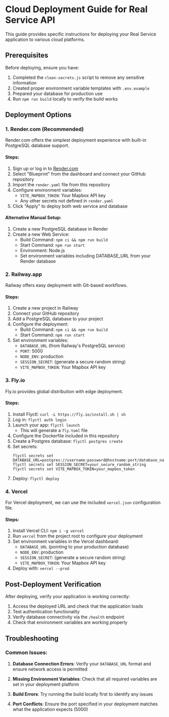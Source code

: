# Cloud Deployment Guide for Real Service API

This guide provides specific instructions for deploying your Real Service application to various cloud platforms.

## Prerequisites

Before deploying, ensure you have:

1. Completed the `clean-secrets.js` script to remove any sensitive information
2. Created proper environment variable templates with `.env.example` 
3. Prepared your database for production use
4. Run `npm run build` locally to verify the build works

## Deployment Options

### 1. Render.com (Recommended)

Render.com offers the simplest deployment experience with built-in PostgreSQL database support.

#### Steps:

1. Sign up or log in to [Render.com](https://render.com)
2. Select "Blueprint" from the dashboard and connect your GitHub repository
3. Import the `render.yaml` file from this repository
4. Configure environment variables:
   - `VITE_MAPBOX_TOKEN`: Your Mapbox API key
   - Any other secrets not defined in `render.yaml`
5. Click "Apply" to deploy both web service and database

#### Alternative Manual Setup:

1. Create a new PostgreSQL database in Render
2. Create a new Web Service:
   - Build Command: `npm ci && npm run build`
   - Start Command: `npm run start`
   - Environment: Node.js
   - Set environment variables including DATABASE_URL from your Render database

### 2. Railway.app

Railway offers easy deployment with Git-based workflows.

#### Steps:

1. Create a new project in Railway
2. Connect your GitHub repository
3. Add a PostgreSQL database to your project
4. Configure the deployment:
   - Build Command: `npm ci && npm run build`
   - Start Command: `npm run start`
5. Set environment variables:
   - `DATABASE_URL` (from Railway's PostgreSQL service)
   - `PORT`: 5000
   - `NODE_ENV`: production
   - `SESSION_SECRET`: (generate a secure random string)
   - `VITE_MAPBOX_TOKEN`: Your Mapbox API key

### 3. Fly.io

Fly.io provides global distribution with edge deployment.

#### Steps:

1. Install Flyctl: `curl -L https://fly.io/install.sh | sh`
2. Log in: `flyctl auth login`
3. Launch your app: `flyctl launch`
   - This will generate a `fly.toml` file
4. Configure the Dockerfile included in this repository
5. Create a Postgres database: `flyctl postgres create`
6. Set secrets:
   ```
   flyctl secrets set DATABASE_URL=postgres://username:password@hostname:port/database_name
   flyctl secrets set SESSION_SECRET=your_secure_random_string
   flyctl secrets set VITE_MAPBOX_TOKEN=your_mapbox_token
   ```
7. Deploy: `flyctl deploy`

### 4. Vercel

For Vercel deployment, we can use the included `vercel.json` configuration file.

#### Steps:

1. Install Vercel CLI: `npm i -g vercel`
2. Run `vercel` from the project root to configure your deployment
3. Set environment variables in the Vercel dashboard:
   - `DATABASE_URL` (pointing to your production database)
   - `NODE_ENV`: production
   - `SESSION_SECRET`: (generate a secure random string)
   - `VITE_MAPBOX_TOKEN`: Your Mapbox API key
4. Deploy with: `vercel --prod`

## Post-Deployment Verification

After deploying, verify your application is working correctly:

1. Access the deployed URL and check that the application loads
2. Test authentication functionality
3. Verify database connectivity via the `/health` endpoint
4. Check that environment variables are working properly

## Troubleshooting

### Common Issues:

1. **Database Connection Errors**: Verify your `DATABASE_URL` format and ensure network access is permitted

2. **Missing Environment Variables**: Check that all required variables are set in your deployment platform

3. **Build Errors**: Try running the build locally first to identify any issues

4. **Port Conflicts**: Ensure the port specified in your deployment matches what the application expects (5000)